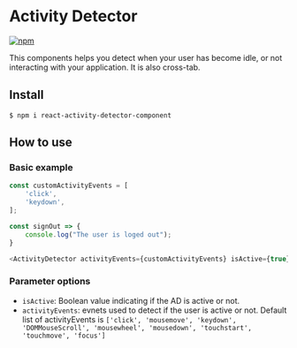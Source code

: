 # Activity Detector

[![npm](https://img.shields.io/github/license/filipjelic/ActivityDetector.svg)](https://www.npmjs.com/package/react-activity-detector)

This components helps you detect when your user has become idle, or not interacting with your application. It is also cross-tab.

## Install
```
$ npm i react-activity-detector-component
```

## How to use

### Basic example
```javascript
const customActivityEvents = [
    'click',
    'keydown',
];

const signOut => {
	console.log("The user is loged out");
}

<ActivityDetector activityEvents={customActivityEvents} isActive={true} timeout={5*1000} signOut={signOut}>
```

### Parameter options

- `isActive`: Boolean value indicating if the AD is active or not.
- `activityEvents`: evnets used to detect if the user is active or not. Default list of activityEvents is `['click', 'mousemove', 'keydown', 'DOMMouseScroll', 'mousewheel', 'mousedown', 'touchstart', 'touchmove', 'focus']`